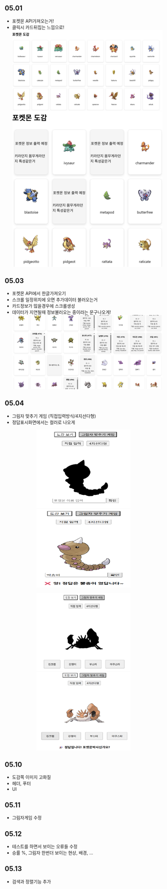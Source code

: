 ## 05.01

- 포켓몬 API가져오는거!
- 클릭시 카드뒤집는 느낌으로!
  ![기본상태](./src/img/1.png)
  ![클릭시변경된모습](./src/img/2.png)

## 05.03

- 포켓몬 API에서 한글가져오기
- 스크롤 일정위치에 오면 추가데이터 불러오는거
- 카드정보가 많을경우에 스크롤생성
- 데이터가 지연될때 정보불러오는 중이라는 문구나오게!
  ![수정후모습](./src/img/3.png)

## 05.04

- 그림자 맞추기 게임 (직접입력방식/4지선다형)
- 정답표시화면에서는 컬러로 나오게

<div align="center">
<p>
  <img src="./src/img/7.png" width="300" height="250"/>
  <img src="./src/img/4.png" width="300" height="250"/>
</p>
<p>
  <img src="./src/img/5.png" width="300" height="250"/>
  <img src="./src/img/6.png" width="300" height="250"/>
</p>
</div>

## 05.10

- 도감쪽 이미지 고화질
- 헤더, 푸터
- UI

## 05.11

- 그림자게임 수정

## 05.12

- 테스트를 하면서 보이는 오류들 수정
- 승률 %, 그림자 한번더 보이는 현상, 배경, ...

## 05.13

- 검색과 정렬기능 추가
